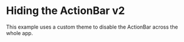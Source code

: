 
# Hiding the ActionBar v2

This example uses a custom theme to disable the ActionBar across the whole app.